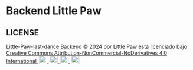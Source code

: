 # Backend Little Paw

## LICENSE
<!DOCTYPE html>
<html lang="es">
<head>
    <meta charset="UTF-8">
    <title>Licencia de Little-Paw-last-dance Backend</title>
</head>
<body>
    <p>
        <a href="https://github.com/Little-Paw-last-dance/backend_littlepaw.git" target="_blank">Little-Paw-last-dance Backend</a> © 2024 por Little Paw está licenciado bajo 
        <a href="https://creativecommons.org/licenses/by-nc-nd/4.0/" target="_blank" rel="license noopener noreferrer">
            Creative Commons Attribution-NonCommercial-NoDerivatives 4.0 International
            <img src="https://mirrors.creativecommons.org/presskit/icons/cc.svg" alt="CC" style="height:22px; margin-left:3px; vertical-align:text-bottom;">
            <img src="https://mirrors.creativecommons.org/presskit/icons/by.svg" alt="BY" style="height:22px; margin-left:3px; vertical-align:text-bottom;">
            <img src="https://mirrors.creativecommons.org/presskit/icons/nc.svg" alt="NC" style="height:22px; margin-left:3px; vertical-align:text-bottom;">
            <img src="https://mirrors.creativecommons.org/presskit/icons/nd.svg" alt="ND" style="height:22px; margin-left:3px; vertical-align:text-bottom;">
        </a>
    </p>
</body>
</html>
